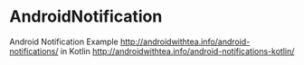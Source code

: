 # AndroidNotification
Android Notification Example http://androidwithtea.info/android-notifications/ 
in Kotlin http://androidwithtea.info/android-notifications-kotlin/
